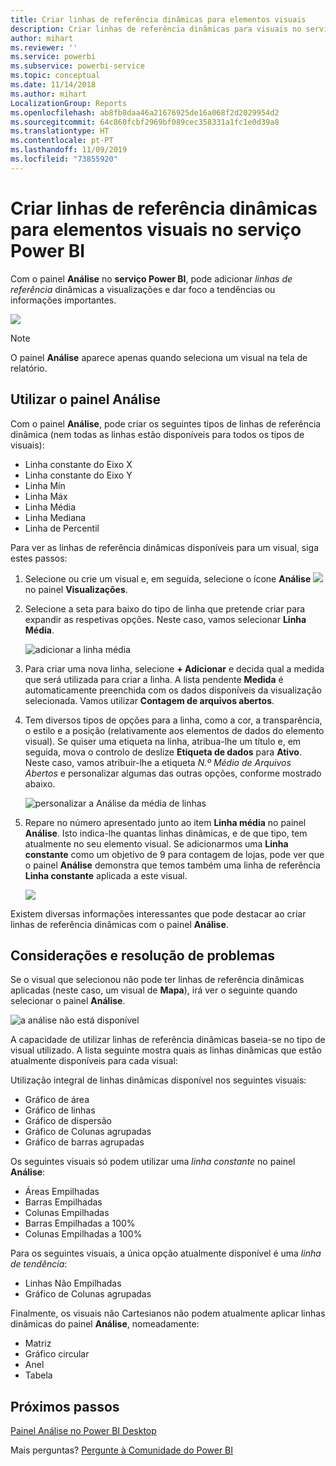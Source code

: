 ```yaml
---
title: Criar linhas de referência dinâmicas para elementos visuais
description: Criar linhas de referência dinâmicas para visuais no serviço Power BI
author: mihart
ms.reviewer: ''
ms.service: powerbi
ms.subservice: powerbi-service
ms.topic: conceptual
ms.date: 11/14/2018
ms.author: mihart
LocalizationGroup: Reports
ms.openlocfilehash: ab8fb8daa46a21676925de16a068f2d2029954d2
ms.sourcegitcommit: 64c860fcbf2969bf089cec358331a1fc1e0d39a8
ms.translationtype: HT
ms.contentlocale: pt-PT
ms.lasthandoff: 11/09/2019
ms.locfileid: "73855920"
---
```

# <a name="create-dynamic-reference-lines-for-visuals-in-the-power-bi-service"></a>Criar linhas de referência dinâmicas para elementos visuais no serviço Power BI

Com o painel **Análise** no **serviço Power BI**, pode adicionar *linhas de referência* dinâmicas a visualizações e dar foco a tendências ou informações importantes.

![](media/service-analytics-pane/power-bi-analytics-pane.png)

> [!NOTE]
> O painel **Análise** aparece apenas quando seleciona um visual na tela de relatório.
> 
> 

## <a name="use-the-analytics-pane"></a>Utilizar o painel Análise
Com o painel **Análise**, pode criar os seguintes tipos de linhas de referência dinâmica (nem todas as linhas estão disponíveis para todos os tipos de visuais):

* Linha constante do Eixo X
* Linha constante do Eixo Y
* Linha Mín
* Linha Máx
* Linha Média
* Linha Mediana
* Linha de Percentil


Para ver as linhas de referência dinâmicas disponíveis para um visual, siga estes passos:

1. Selecione ou crie um visual e, em seguida, selecione o ícone **Análise** ![](media/service-analytics-pane/power-bi-analytics-icon.png)no painel **Visualizações**.

2. Selecione a seta para baixo do tipo de linha que pretende criar para expandir as respetivas opções. Neste caso, vamos selecionar **Linha Média**.
   
   ![adicionar a linha média](media/service-analytics-pane/power-bi-add.png)

3. Para criar uma nova linha, selecione **+ Adicionar** e decida qual a medida que será utilizada para criar a linha.  A lista pendente **Medida** é automaticamente preenchida com os dados disponíveis da visualização selecionada. Vamos utilizar **Contagem de arquivos abertos**.

5. Tem diversos tipos de opções para a linha, como a cor, a transparência, o estilo e a posição (relativamente aos elementos de dados do elemento visual). Se quiser uma etiqueta na linha, atribua-lhe um título e, em seguida, mova o controlo de deslize **Etiqueta de dados** para **Ativo**.  Neste caso, vamos atribuir-lhe a etiqueta *N.º Médio de Arquivos Abertos* e personalizar algumas das outras opções, conforme mostrado abaixo.
   
   ![personalizar a Análise da média de linhas](media/service-analytics-pane/power-bi-average-line2.png)

1. Repare no número apresentado junto ao item **Linha média** no painel **Análise**. Isto indica-lhe quantas linhas dinâmicas, e de que tipo, tem atualmente no seu elemento visual. Se adicionarmos uma **Linha constante** como um objetivo de 9 para contagem de lojas, pode ver que o painel **Análise** demonstra que temos também uma linha de referência **Linha constante** aplicada a este visual.
   
   ![](media/service-analytics-pane/power-bi-reference-lines.png)
   

Existem diversas informações interessantes que pode destacar ao criar linhas de referência dinâmicas com o painel **Análise**.

## <a name="considerations-and-troubleshooting"></a>Considerações e resolução de problemas

Se o visual que selecionou não pode ter linhas de referência dinâmicas aplicadas (neste caso, um visual de **Mapa**), irá ver o seguinte quando selecionar o painel **Análise**.
   
![a análise não está disponível](media/service-analytics-pane/power-bi-no-lines.png)

A capacidade de utilizar linhas de referência dinâmicas baseia-se no tipo de visual utilizado. A lista seguinte mostra quais as linhas dinâmicas que estão atualmente disponíveis para cada visual:

Utilização integral de linhas dinâmicas disponível nos seguintes visuais:

* Gráfico de área
* Gráfico de linhas
* Gráfico de dispersão
* Gráfico de Colunas agrupadas
* Gráfico de barras agrupadas

Os seguintes visuais só podem utilizar uma *linha constante* no painel **Análise**:

* Áreas Empilhadas
* Barras Empilhadas
* Colunas Empilhadas
* Barras Empilhadas a 100%
* Colunas Empilhadas a 100%

Para os seguintes visuais, a única opção atualmente disponível é uma *linha de tendência*:

* Linhas Não Empilhadas
* Gráfico de Colunas agrupadas

Finalmente, os visuais não Cartesianos não podem atualmente aplicar linhas dinâmicas do painel **Análise**, nomeadamente:

* Matriz
* Gráfico circular
* Anel
* Tabela

## <a name="next-steps"></a>Próximos passos
[Painel Análise no Power BI Desktop](desktop-analytics-pane.md)

Mais perguntas? [Pergunte à Comunidade do Power BI](https://community.powerbi.com/)

